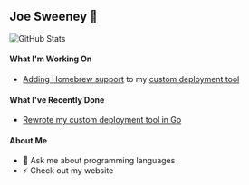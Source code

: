 ## Joe Sweeney 👋
![GitHub Stats](https://github-readme-stats.vercel.app/api?username=jswny&count_private=true&show_icons=true)

#### What I'm Working On
- [Adding Homebrew support](https://github.com/jswny/brewster) to my [custom deployment tool](https://github.com/jswny/sad)

#### What I've Recently Done
- [Rewrote my custom deployment tool in Go](https://github.com/jswny/sad/pull/14)

#### About Me
- 💬 Ask me about programming languages
- ⚡ Check out my website
